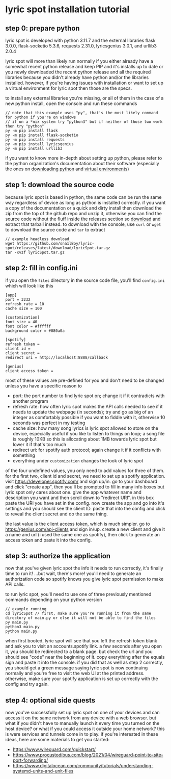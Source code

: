 # lyric spot installation tutorial

## step 0: prepare python
lyric spot is developed with python 3.11.7 and the external libraries flask 3.0.0, flask-socketio 5.3.6, requests 2.31.0, lyricsgenius 3.0.1, and urllib3 2.0.4

lyric spot will more than likely run normally if you either already have a somewhat recent python release and keep PIP and it's installs up to date or you newly downloaded the recent python release and all the required libraries because you didn't already have python and/or the libraries installed. however, if you're having issues with installation or want to set up a virtual environment for lyric spot then those are the specs.

to install any external libraries you're missing, or all of them in the case of a new python install, open the console and run these commands
```
// note that this example uses "py", that's the most likely command for python if you're on windows
// if on a *nix system try "python3" but if neither of those two work then try "python"
py -m pip install flask
py -m pip install flask-socketio
py -m pip install requests
py -m pip install lyricsgenius
py -m pip install urllib3 
```

if you want to know more in-depth about setting up python, please refer to the python organization's documentation about their software (especially the ones on [downloading python](https://wiki.python.org/moin/BeginnersGuide/Download) and [virtual environments](https://docs.python.org/3/tutorial/venv.html))

## step 1: download the source code
because lyric spot is based in python, the same code can be run the same way regardless of device as long as python is installed correctly. if you want a copy of the documentation or a quick and dirty install then download the zip from the top of the github repo and unzip it, otherwise you can find the source code without the fluff inside the releases section so [download](https://github.com/sna1lBoy/lyric-spot/releases/latest/download/lyricSpot.tar.gz) and extract that tarball instead. to download with the console, use `curl` or `wget` to download the source code and `tar` to extract

```
// example headless download
wget https://github.com/sna1lBoy/lyric-spot/releases/latest/download/lyricSpot.tar.gz
tar -xvzf lyricSpot.tar.gz
```

## step 2: fill in config.ini
if you open the `files` directory in the source code file, you'll find `config.ini` which will look like this

```
[app]
port = 3232
refresh rate = 10
cache size = 100

[customization]
font size = 40
font color = #ffffff
background color = #080a0a

[spotify]
refresh token = 
client id = 
client secret = 
redirect uri = http://localhost:8888/callback

[genius]
client access token = 
```
most of these values are pre-defined for you and don't need to be changed unless you have a specific reason to
- port: the port number to find lyric spot on; change it if it contradicts with another program
- refresh rate: how often lyric spot makes the API calls needed to see if it needs to update the webpage (in seconds); try and go as big of an integer as comfortably possible if you want to fiddle with it, otherwise 10 seconds was perfect in my testing
- cache size: how many song lyrics is lyric spot allowed to store on the device, especially useful if you like to listen to things on loop; a song file is roughly 10KB so this is allocating about 1MB towards lyric spot but lower it if that's too much
- redirect uri: for spotify auth protocol; again change it if it conflicts with something
- everything under `customization` changes the look of lyric spot

of the four undefined values, you only need to add values for three of them. for the first two, client id and secret, we need to set up a spotify application. visit https://developer.spotify.com/ and sign up/in. go to your dashboard and click "create app", then you'll be prompted to fill in many info boxes but lyric spot only cares about one. give the app whatever name and description you want and then scroll down to "redirect URI". in this box paste the URI you have set in the config. now create the app and go into it's settings and you should see the client ID. paste that into the config and click to reveal the client secret and do the same thing.

the last value is the client access token, which is much simpler. go to https://genius.com/api-clients and sign in/up. create a new client and give it a name and url (i used the same one as spotify), then click to generate an access token and paste it into the config.

## step 3: authorize the application
now that you've given lyric spot the info it needs to run correctly, it's finally time to run it! ...but wait, there's more! you'll need to generate an authorization code so spotify knows you give lyric spot permission to make API calls. 

to run lyric spot, you'll need to use one of three previously mentioned commands depending on your python version
```
// example running
cd lyricSpot // first, make sure you're running it from the same directory of main.py or else it will not be able to find the files
py main.py
python3 main.py
python main.py

```

when first booted, lyric spot will see that you left the refresh token blank and ask you to visit an accounts.spotify link. a few seconds after you open it, you should be redirected to a blank page. but check the url and you should see "code" near the beginning of it. copy everything after the equals sign and paste it into the console. if you did that as well as step 2 correctly, you should get a green message saying lyric spot is now continuing normally and you're free to visit the web UI at the printed address. otherwise, make sure your spotify application is set up correctly with the config and try again.

## step 4: optional side quests
now you've successfully set up lyric spot on one of your devices and can access it on the same network from any device with a web browser. but what if you didn't have to manually launch it every time you turned on the host device? or what if you could access it outside your home network? this is were services and tunnels come in to play. if you're interested in these ideas, here are some materials to get you started:
- https://www.wireguard.com/quickstart/
- https://www.procustodibus.com/blog/2021/04/wireguard-point-to-site-port-forwarding/
- https://www.digitalocean.com/community/tutorials/understanding-systemd-units-and-unit-files

